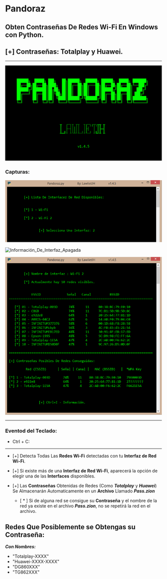 # Pandoraz
## Obten Contraseñas De Redes Wi-Fi En Windows con Python.
## [+] Contraseñas: Totalplay y Huawei.

- - -

![Banner](Capturas/Banners.png "Banners")

### Capturas:

![Menu_Interfaces_De_Red](Capturas/Menu_Interfaces_De_Red.png "Menú Interfaces De Red")


![Información_De_Interfaz_Apagada](Capturas/Información_De_Interfaz_Apagada.png "Información De Interfaz Apagada")


![Escaneo_Exitoso](Capturas/Escaneo_Exitoso.png "Escaneo Exitoso")

- - -

### Eventod del Teclado:

* Ctrl + C: 

- - -

* [+] Detecta Todas Las __Redes Wi-Fi__ detectadas con tu __Interfaz de Red Wi-Fi__.

* [+] Si existe más de una __Interfaz de Red Wi-Fi__, aparecerá la opción de elegir una de las __Interfaces__ disponibles.

* [+] Las __Contraseñas__ Obtenidas de Redes (Como ___Totalplay___ y ___Huawei___) Se Almacenarán Automaticamente en un __Archivo__ Llamado ___Pass.zion___
  
  * [ \* ] Si de alguna red se consigue su __Contraseña__ y el nombre de la red ya existe en el archivo ___Pass.zion___, no se repetirá la red en el archivo. 


## Redes Que Posiblemente se Obtengas su Contraseña:

***Con Nombres:***

 * "Totalplay-XXXX"
 * "Huawei-XXXX-XXXX"
 * "DG860XXX"
 * "TG862XXX"
